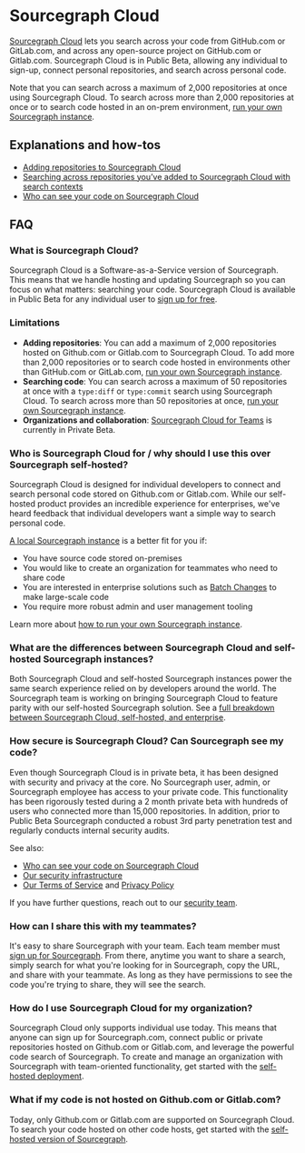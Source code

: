 # Sourcegraph Cloud

[Sourcegraph Cloud](https://sourcegraph.com/search) lets you search across your code from GitHub.com or GitLab.com, and across any open-source project on GitHub.com or Gitlab.com. Sourcegraph Cloud is in Public Beta, allowing any individual to sign-up, connect personal repositories, and search across personal code. 

Note that you can search across a maximum of 2,000 repositories at once using Sourcegraph Cloud. To search across more than 2,000 repositories at once or to search code hosted in an on-prem environment, [run your own Sourcegraph instance](../../../admin/install/index.md).

## Explanations and how-tos

- [Adding repositories to Sourcegraph Cloud](../how-to/adding_repositories_to_cloud.md)
- [Searching across repositories you’ve added to Sourcegraph Cloud with search contexts](../how-to/searching_with_search_contexts.md)
- [Who can see your code on Sourcegraph Cloud](./code_visibility_on_sourcegraph_cloud.md)

## FAQ

### What is Sourcegraph Cloud?

Sourcegraph Cloud is a Software-as-a-Service version of Sourcegraph. This means that we handle hosting and updating Sourcegraph so you can focus on what matters: searching your code. Sourcegraph Cloud is available in Public Beta for any individual user to [sign up for free](https://sourcegraph.com/sign-up).

### Limitations

- **Adding repositories**: You can add a maximum of 2,000 repositories hosted on Github.com or Gitlab.com to Sourcegraph Cloud. To add more than 2,000 repositories or to search code hosted in environments other than GitHub.com or GitLab.com, [run your own Sourcegraph instance](../../../admin/install/index.md).
- **Searching code**: You can search across a maximum of 50 repositories at once with a `type:diff` or `type:commit` search using Sourcegraph Cloud. To search across more than 50 repositories at once, [run your own Sourcegraph instance](../../../admin/install/index.md).
- **Organizations and collaboration**: [Sourcegraph Cloud for Teams](../../cloud/index.md#sourcegraph-cloud-for-teams) is currently in Private Beta.

### Who is Sourcegraph Cloud for / why should I use this over Sourcegraph self-hosted?

Sourcegraph Cloud is designed for individual developers to connect and search personal code stored on Github.com or Gitlab.com. While our self-hosted product provides an incredible experience for enterprises, we've heard feedback that individual developers want a simple way to search personal code. 

[A local Sourcegraph instance](../../../admin/install/index.md) is a better fit for you if:

- You have source code stored on-premises
- You would like to create an organization for teammates who need to share code
- You are interested in enterprise solutions such as [Batch Changes](https://about.sourcegraph.com/batch-changes/) to make large-scale code 
- You require more robust admin and user management tooling

Learn more about [how to run your own Sourcegraph instance](../../../admin/install/index.md).

### What are the differences between Sourcegraph Cloud and self-hosted Sourcegraph instances?

Both Sourcegraph Cloud and self-hosted Sourcegraph instances power the same search experience relied on by developers around the world. The Sourcegraph team is working on bringing Sourcegraph Cloud to feature parity with our self-hosted Sourcegraph solution. See a [full breakdown between Sourcegraph Cloud, self-hosted, and enterprise](../../cloud/cloud_ent_on-prem_comparison.md).

### How secure is Sourcegraph Cloud? Can Sourcegraph see my code?

Even though Sourcegraph Cloud is in private beta, it has been designed with security and privacy at the core. No Sourcegraph user, admin, or Sourcegraph employee has access to your private code. This functionality has been rigorously tested during a 2 month private beta with hundreds of users who connected more than 15,000 repositories. In addition, prior to Public Beta Sourcegraph conducted a robust 3rd party penetration test and regularly conducts internal security audits. 

See also:

- [Who can see your code on Sourcegraph Cloud](./code_visibility_on_sourcegraph_cloud.md)
- [Our security infrastructure](https://handbook.sourcegraph.com/engineering/cloud/security/infrastructure)
- [Our Terms of Service](https://about.sourcegraph.com/terms-dotcom) and [Privacy Policy](https://about.sourcegraph.com/privacy/)

If you have further questions, reach out to our [security team](mailto:security@sourcegraph.com).

### How can I share this with my teammates?

It's easy to share Sourcegraph with your team. Each team member must [sign up for Sourcegraph](https://sourcegraph.com/sign-up). From there, anytime you want to share a search, simply search for what you're looking for in Sourcegraph, copy the URL, and share with your teammate. As long as they have permissions to see the code you're trying to share, they will see the search.

### How do I use Sourcegraph Cloud for my organization?

Sourcegraph Cloud only supports individual use today. This means that anyone can sign up for Sourcegraph.com, connect public or private repositories hosted on Github.com or Gitlab.com, and leverage the powerful code search of Sourcegraph. To create and manage an organization with Sourcegraph with team-oriented functionality, get started with the [self-hosted deployment](../../../admin/install/index.md).

### What if my code is not hosted on Github.com or Gitlab.com?

Today, only Github.com or Gitlab.com are supported on Sourcegraph Cloud. To search your code hosted on other code hosts, get started with the [self-hosted version of Sourcegraph](../../../admin/install/index.md).
